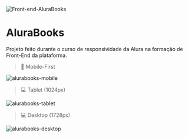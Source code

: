 ![Front-end-AluraBooks](https://user-images.githubusercontent.com/99251703/235704540-c82dab4f-4c5e-4540-abf5-3d01312b5826.png)
# AluraBooks

Projeto feito durante o curso de responsividade da Alura na formação de Front-End da plataforma.

> 📱 Mobile-First 

![alurabooks-mobile](https://user-images.githubusercontent.com/99251703/235704979-33495e59-c796-4ef3-b61d-d5d80e642a37.png)

> 💻 Tablet (1024px) 

![alurabooks-tablet](https://user-images.githubusercontent.com/99251703/235706310-18c51db8-a52a-4cbe-879c-478937bc005b.png)

> 💻 Desktop (1728px)

![alurabooks-desktop](https://user-images.githubusercontent.com/99251703/235706708-20132cf7-124c-4192-adc0-29c85e1d4608.png)
